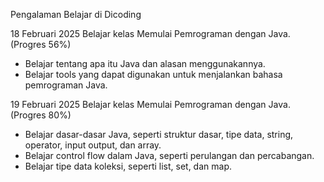 Pengalaman Belajar di Dicoding

18 Februari 2025
Belajar kelas Memulai Pemrograman dengan Java. (Progres 56%)
* Belajar tentang apa itu Java dan alasan menggunakannya.
* Belajar tools yang dapat digunakan untuk menjalankan bahasa pemrograman Java.

19 Februari 2025
Belajar kelas Memulai Pemrograman dengan Java. (Progres 80%)
* Belajar dasar-dasar Java, seperti struktur dasar, tipe data, string, operator, input output, dan array.
* Belajar control flow dalam Java, seperti perulangan dan percabangan.
* Belajar tipe data koleksi, seperti list, set, dan map.
